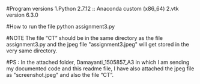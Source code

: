 #Program versions
1.Python 2.7.12 :: Anaconda custom (x86_64)
2.vtk version 6.3.0

#How to run the file
python assignment3.py

#NOTE
The file “CT” should be in the same directory as the file assignment3.py
and the jpeg file "assignment3.jpeg" will get stored in the very same directory.

#PS :
In the attached folder, Damayanti_1505857_A3 in which I am sending my documented code and 
this readme file, I have also attached the jpeg file as "screenshot.jpeg" and 
also the file “CT”.




